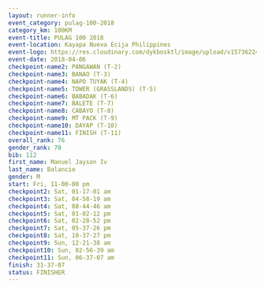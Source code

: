 ```yaml
---
layout: runner-info 
event_category: pulag-100-2018 
category_km: 100KM 
event-title: PULAG 100 2018 
event-location: Kayapa Nueva Ecija Philippines 
event-logo: https://res.cloudinary.com/dykbosktl/image/upload/v1573622467/Logo/logo-p1_tnutwz.jpg 
event-date: 2018-04-06 
checkpoint-name2: PANGAWAN (T-2) 
checkpoint-name3: BANAO (T-3) 
checkpoint-name4: NAPO TUYAK (T-4) 
checkpoint-name5: TOWER (GRASSLANDS) (T-5) 
checkpoint-name6: BABADAK (T-6) 
checkpoint-name7: BALETE (T-7) 
checkpoint-name8: CABAYO (T-8) 
checkpoint-name9: MT PACK (T-9) 
checkpoint-name10: DAYAP (T-10) 
checkpoint-name11: FINISH (T-11) 
overall_rank: 76
gender_rank: 70
bib: 112
first_name: Manuel Jayson Iv
last_name: Balancio
gender: M
start: Fri, 11-00-00 pm
checkpoint2: Sat, 01-17-01 am
checkpoint3: Sat, 04-58-19 am
checkpoint4: Sat, 08-44-46 am
checkpoint5: Sat, 01-02-12 pm
checkpoint6: Sat, 02-28-52 pm
checkpoint7: Sat, 05-37-26 pm
checkpoint8: Sat, 10-37-27 pm
checkpoint9: Sun, 12-21-38 am
checkpoint10: Sun, 02-56-39 am
checkpoint11: Sun, 06-37-07 am
finish: 31-37-07
status: FINISHER
---
```

